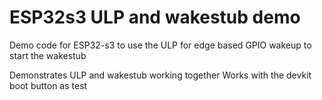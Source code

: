 # ESP32s3 ULP and wakestub demo
Demo code for ESP32-s3 to use the ULP for edge based GPIO wakeup to start the wakestub

Demonstrates ULP and wakestub working together
Works with the devkit boot button as test